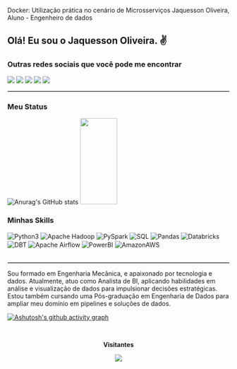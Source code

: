 Docker: Utilização prática no cenário de Microsserviços
Jaquesson Oliveira, Aluno - Engenheiro de dados

## Olá! Eu sou o Jaquesson Oliveira. ✌️

### Outras redes sociais que você pode me encontrar

<div> 
  <a href="https://www.linkedin.com/in/jaquesson-oliveira/" target="_blank"><img src="https://img.shields.io/badge/LinkedIn-0A66C2.svg?style=for-the-badge&logo=LinkedIn&logoColor=white" target="_blank"></a>
  <a href="https://www.kaggle.com/jaquessonoliveira" target="_blank"><img src="https://img.shields.io/badge/Kaggle-20BEFF.svg?style=for-the-badge&logo=Kaggle&logoColor=white" target="_blank"></a>
  <a href="https://sites.google.com/view/portfoliojaquesson/" target="_blank"><img src="https://img.shields.io/badge/website-000000?style=for-the-badge&logo=About.me&logoColor=white" target="_blank"></a>
  <a href = "mailto:jaquessonboliveira@gmail.com"><img src="https://img.shields.io/badge/Gmail-EA4335.svg?style=for-the-badge&logo=Gmail&logoColor=white" target="_blank"></a>
  <a href="https://discord.gg/mbjh9wmU" target="_blank"><img src="https://img.shields.io/badge/Discord-7289DA?style=for-the-badge&logo=discord&logoColor=white" target="_blank"></a> 
  
</div>

<hr style="border: 1px solid #ccc;"/>

### Meu Status

![Anurag's GitHub stats](https://github-readme-stats.vercel.app/api?username=jaquessonoliveira&show_icons=true&theme=dark)
<img width="41%" height="195px" src="https://github-readme-stats.vercel.app/api/top-langs/?username=jaquessonoliveira&layout=compact&hide_border=true&title_color=FFFFFF&text_color=FFFFFF&bg_color=0d1117" />
</div>

### Minhas Skills
<div style="display: inline_block">
  <img align="center" alt="Python3" src="https://img.shields.io/badge/Python-3776AB.svg?style=for-the-badge&logo=Python&logoColor=white" />
  <img align="center" alt="Apache Hadoop" src="https://img.shields.io/badge/Apache%20Hadoop-66CCFF?style=for-the-badge&logo=apache-hadoop&logoColor=black" />
  <img align="center" alt="PySpark" src="https://img.shields.io/badge/PySpark-E25A1C?style=for-the-badge&logo=apachespark&logoColor=white" />
  <img align="center" alt="SQL" src="https://img.shields.io/badge/SQL-336791?style=for-the-badge&logo=postgresql&logoColor=white" />
  <img align="center" alt="Pandas" src="https://img.shields.io/badge/pandas-150458.svg?style=for-the-badge&logo=pandas&logoColor=white" />
  <img align="center" alt="Databricks" src="https://img.shields.io/badge/Databricks-FF3621?style=for-the-badge&logo=databricks&logoColor=white" />
  <img align="center" alt="DBT" src="https://img.shields.io/badge/DBT-FF694B?style=for-the-badge&logo=dbt&logoColor=white" />
  <img align="center" alt="Apache Airflow" src="https://img.shields.io/badge/Apache%20Airflow-017CEE?style=for-the-badge&logo=apache-airflow&logoColor=white" />
  <img align="center" alt="PowerBI" src="https://img.shields.io/badge/Power%20BI-F2C811.svg?style=for-the-badge&logo=Power-BI&logoColor=black" />
  <img align="center" alt="AmazonAWS" src="https://img.shields.io/badge/Amazon%20AWS-232F3E.svg?style=for-the-badge&logo=Amazon-AWS&logoColor=white" />
</div><br/>

<hr style="border: 1px solid #ccc;"/>

Sou formado em Engenharia Mecânica, e apaixonado por tecnologia e dados. Atualmente, atuo como Analista de BI, aplicando habilidades em análise e visualização de dados para impulsionar decisões estratégicas. Estou também cursando uma Pós-graduação em Engenharia de Dados para ampliar meu domínio em pipelines e soluções de dados.

[![Ashutosh's github activity graph](https://github-readme-activity-graph.vercel.app/graph?username=jaquessonoliveira&theme=xcode)](https://github.com/ashutosh00710/github-readme-activity-graph)


<div align="center">
<br><p align="centre"><b>Visitantes</b></p>  
<p align="center"><img align="center" src="https://profile-counter.glitch.me/{jaquessonoliveira}/count.svg" /></p> 
<br>
</div>
